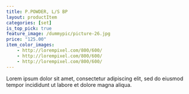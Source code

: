 ```yaml
---
title: P.POWDER, L/S BP
layout: productItem
categories: [set]
is_top_pick: true
feature_image: /dummypic/picture-26.jpg
price: "125.00"
item_color_images:
    - http://lorempixel.com/800/600/
    - http://lorempixel.com/800/600/
    - http://lorempixel.com/800/600/
---
```


Lorem ipsum dolor sit amet, consectetur adipiscing elit, sed do eiusmod tempor incididunt ut labore et dolore magna aliqua.
